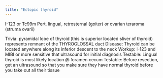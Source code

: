```yaml
---
title: "Ectopic thyroid"
---
```

I-123 or Tc99m Pert.
lingual, retrosternal (goiter) or ovarian teraroma (struma ovarii)

Trivia: pyramidal lobe of thyroid (this is superior located sliver of thyroid) represents remnant of the THYROGLOSSAL duct
Disease: Thyroid can be located anywhere along its inferior descent to the neck
Workup: I-123 and MIBI or more sensitive that ultrasound for initial diagnosis
Testable: Lingual thyroid is most likely location @ foramen cecum 
Testable: Before resection, get an ultrasound so that you make sure they have normal thyroid before you take out all their tissue

